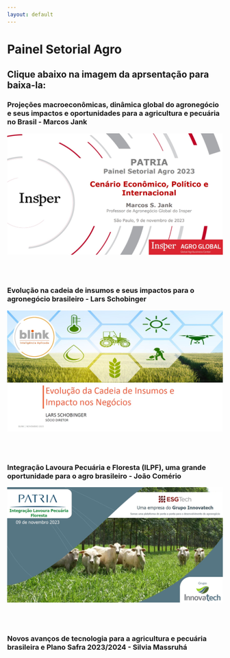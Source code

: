 ```yaml
---
layout: default
---
```


# Painel Setorial Agro

## Clique abaixo na imagem da aprsentação para baixa-la:

### Projeções macroeconômicas, dinâmica global do agronegócio e seus impactos e oportunidades para a agricultura e pecuária no Brasil - Marcos Jank

<a href="pdfs/231109_Patria_Marcos_Jank.pdf" class="image fit"><img src="imgs/231109_Patria_Marcos_Jank.jpg" alt=""></a>

<br/>
<br/>

### Evolução na cadeia de insumos e seus impactos para o agronegócio brasileiro - Lars Schobinger

<a href="pdfs/231109_Patria_Blink_LarsSchobinger.pdf" class="image fit"><img src="imgs/231109_Patria_Blink_LarsSchobinger.jpg" alt=""></a>

<br/>
<br/>

### Integração Lavoura Pecuária e Floresta (ILPF), uma grande oportunidade para o agro brasileiro - João Comério

<a href="pdfs/231109_Patria_João_Comério.pdf" class="image fit"><img src="imgs/231109_Patria_João_Comério.jpg" alt=""></a>

<br/>
<br/>

### Novos avanços de tecnologia para a agricultura e pecuária brasileira e Plano Safra 2023/2024 - Silvia Massruhá

<a href="pdfs/231109_Patria_Silvia_Massruhá.pdf" class="image fit"><img src="imgs/231109_Patria_Silvia_Massruhá.jpg" alt=""></a>
